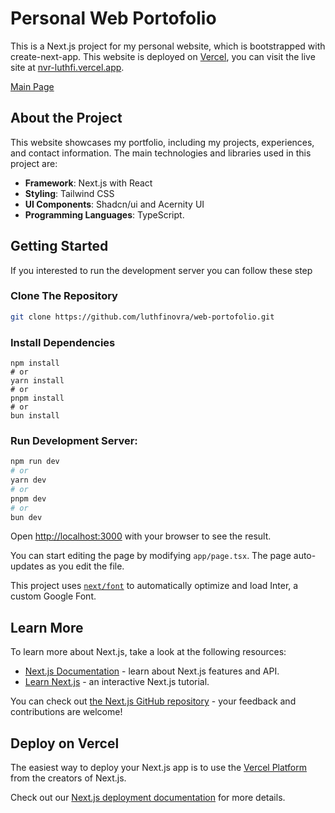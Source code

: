 # Personal Web Portofolio
This is a Next.js project for my personal website, which is bootstrapped with create-next-app. This website is deployed on [Vercel](https://vercel.com/), you can visit the live site at [nvr-luthfi.vercel.app](https://nvr-luthfi.vercel.app/).

[Main Page](/public/projects/web-portofolio.webp)

## About the Project
This website showcases my portfolio, including my projects, experiences, and contact information. The main technologies and libraries used in this project are:
- **Framework**: Next.js with React
- **Styling**: Tailwind CSS
- **UI Components**: Shadcn/ui and Acernity UI
- **Programming Languages**: TypeScript.


## Getting Started
If you interested to run the development server you can follow these step

### Clone The Repository
```bash
git clone https://github.com/luthfinovra/web-portofolio.git
```

### Install Dependencies
```
npm install
# or
yarn install
# or
pnpm install
# or
bun install
```

### Run Development Server:
```bash
npm run dev
# or
yarn dev
# or
pnpm dev
# or
bun dev
```

Open [http://localhost:3000](http://localhost:3000) with your browser to see the result.

You can start editing the page by modifying `app/page.tsx`. The page auto-updates as you edit the file.

This project uses [`next/font`](https://nextjs.org/docs/basic-features/font-optimization) to automatically optimize and load Inter, a custom Google Font.


## Learn More

To learn more about Next.js, take a look at the following resources:

- [Next.js Documentation](https://nextjs.org/docs) - learn about Next.js features and API.
- [Learn Next.js](https://nextjs.org/learn) - an interactive Next.js tutorial.

You can check out [the Next.js GitHub repository](https://github.com/vercel/next.js/) - your feedback and contributions are welcome!

## Deploy on Vercel

The easiest way to deploy your Next.js app is to use the [Vercel Platform](https://vercel.com/new?utm_medium=default-template&filter=next.js&utm_source=create-next-app&utm_campaign=create-next-app-readme) from the creators of Next.js.

Check out our [Next.js deployment documentation](https://nextjs.org/docs/deployment) for more details.
